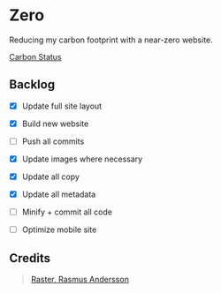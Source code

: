 # Zero

Reducing my carbon footprint with a near-zero website.

[Carbon Status](https://digitalbeacon.co/report/calebjolliffe-co)


## Backlog
- [x] Update full site layout
- [x] Build new website
- [ ] Push all commits
- [x] Update images where necessary
- [x] Update all copy
- [x] Update all metadata
- [ ] Minify + commit all code
- [ ] Optimize mobile site


## Credits
> [Raster, Rasmus Andersson](https://rsms.me/raster/)
